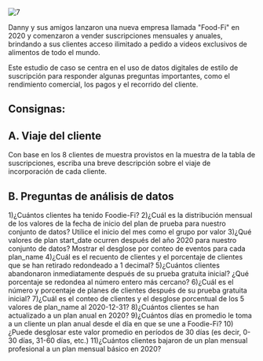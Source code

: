 
![7](https://user-images.githubusercontent.com/86261762/209027837-d90ccca6-b01e-47b7-8909-ec173c22e4b8.png)


Danny y sus amigos lanzaron una nueva empresa llamada "Food-Fi" en 2020 y comenzaron a vender suscripciones mensuales y anuales, brindando a sus clientes acceso ilimitado a pedido a videos exclusivos de alimentos de todo el mundo.

Este estudio de caso se centra en el uso de datos digitales de estilo de suscripción para responder algunas preguntas importantes, como el rendimiento comercial, los pagos y el recorrido del cliente.

## Consignas:

## A. Viaje del cliente

Con base en los 8 clientes de muestra provistos en la muestra de la tabla de suscripciones, escriba una breve descripción sobre el viaje de incorporación de cada cliente.

## B. Preguntas de análisis de datos

1)¿Cuántos clientes ha tenido Foodie-Fi?
2)¿Cuál es la distribución mensual de los valores de la fecha de inicio del plan de prueba para nuestro conjunto de datos? Utilice el inicio del mes como el grupo por valor
3)¿Qué valores de plan start_date ocurren después del año 2020 para nuestro conjunto de datos? Mostrar el desglose por conteo de eventos para cada plan_name
4)¿Cuál es el recuento de clientes y el porcentaje de clientes que se han retirado redondeado a 1 decimal?
5)¿Cuántos clientes abandonaron inmediatamente después de su prueba gratuita inicial? ¿Qué porcentaje se redondea al número entero más cercano?
6)¿Cuál es el número y porcentaje de planes de clientes después de su prueba gratuita inicial?
7)¿Cuál es el conteo de clientes y el desglose porcentual de los 5 valores de plan_name al 2020-12-31?
8)¿Cuántos clientes se han actualizado a un plan anual en 2020?
9)¿Cuántos días en promedio le toma a un cliente un plan anual desde el día en que se une a Foodie-Fi?
10)¿Puede desglosar este valor promedio en períodos de 30 días (es decir, 0-30 días, 31-60 días, etc.)
11)¿Cuántos clientes bajaron de un plan mensual profesional a un plan mensual básico en 2020?
